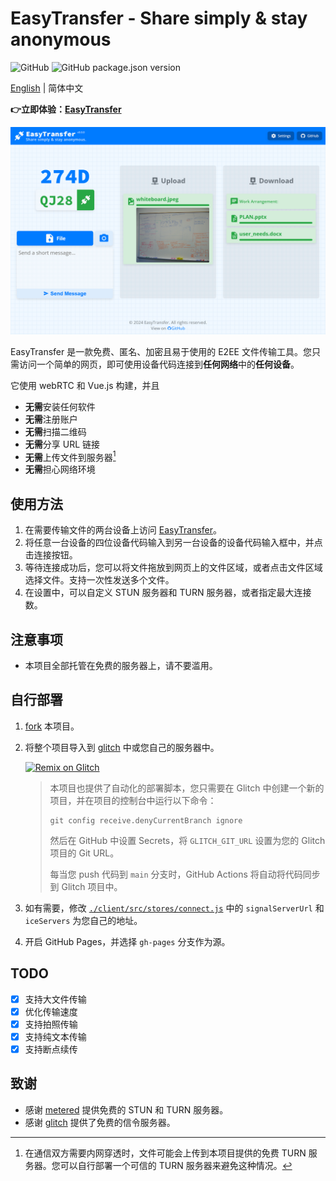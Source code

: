 # EasyTransfer - Share simply & stay anonymous

![GitHub](https://img.shields.io/github/license/WCY-dt/EasyTransfer) ![GitHub package.json version](https://img.shields.io/github/package-json/v/WCY-dt/EasyTransfer?filename=client%2Fpackage.json)

[English](README.md) | 简体中文

**👉立即体验：[EasyTransfer](https://file.ch3nyang.top/)**

![样例](./example.png)

EasyTransfer 是一款免费、匿名、加密且易于使用的 E2EE 文件传输工具。您只需访问一个简单的网页，即可使用设备代码连接到**任何网络**中的**任何设备**。

它使用 webRTC 和 Vue.js 构建，并且

- **无需**安装任何软件
- **无需**注册账户
- **无需**扫描二维码
- **无需**分享 URL 链接
- **无需**上传文件到服务器[^1]
- **无需**担心网络环境

## 使用方法

1. 在需要传输文件的两台设备上访问 [EasyTransfer](https://file.ch3nyang.top/)。
2. 将任意一台设备的四位设备代码输入到另一台设备的设备代码输入框中，并点击连接按钮。
3. 等待连接成功后，您可以将文件拖放到网页上的文件区域，或者点击文件区域选择文件。支持一次性发送多个文件。
4. 在设置中，可以自定义 STUN 服务器和 TURN 服务器，或者指定最大连接数。

## 注意事项

- 本项目全部托管在免费的服务器上，请不要滥用。

## 自行部署

1. [fork](https://github.com/WCY-dt/EasyTransfer/fork) 本项目。

2. 将整个项目导入到 [glitch](https://glitch.com/) 中或您自己的服务器中。

    [![Remix on Glitch](https://cdn.glitch.com/2703baf2-b643-4da7-ab91-7ee2a2d00b5b%2Fremix-button.svg)](https://glitch.com/edit/#!/import/github/WCY-dt/EasyTransfer)

    > 本项目也提供了自动化的部署脚本，您只需要在 Glitch 中创建一个新的项目，并在项目的控制台中运行以下命令：
    >
    > ```shell
    > git config receive.denyCurrentBranch ignore
    > ```
    >
    > 然后在 GitHub 中设置 Secrets，将 `GLITCH_GIT_URL` 设置为您的 Glitch 项目的 Git URL。
    >
    > 每当您 push 代码到 `main` 分支时，GitHub Actions 将自动将代码同步到 Glitch 项目中。

3. 如有需要，修改 [`./client/src/stores/connect.js`](https://github.com/WCY-dt/EasyTransfer/blob/main/client/src/stores/connect.js) 中的 `signalServerUrl` 和 `iceServers` 为您自己的地址。

4. 开启 GitHub Pages，并选择 `gh-pages` 分支作为源。

## TODO

- [x] 支持大文件传输
- [x] 优化传输速度
- [x] 支持拍照传输
- [x] 支持纯文本传输
- [x] 支持断点续传

## 致谢

- 感谢 [metered](https://www.metered.ca/) 提供免费的 STUN 和 TURN 服务器。
- 感谢 [glitch](https://glitch.com/) 提供了免费的信令服务器。

[^1]: 在通信双方需要内网穿透时，文件可能会上传到本项目提供的免费 TURN 服务器。您可以自行部署一个可信的 TURN 服务器来避免这种情况。
